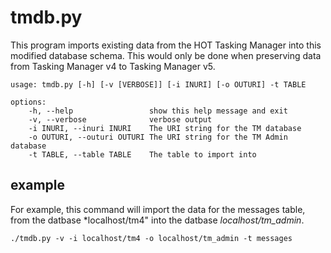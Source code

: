 # tmdb.py

This program imports existing data from the HOT Tasking Manager into
this modified database schema. This would only be done when
preserving data from Tasking Manager v4 to Tasking Manager v5.

	usage: tmdb.py [-h] [-v [VERBOSE]] [-i INURI] [-o OUTURI] -t TABLE

	options:
		-h, --help                 show this help message and exit
		-v, --verbose              verbose output
		-i INURI, --inuri INURI    The URI string for the TM database
		-o OUTURI, --outuri OUTURI The URI string for the TM Admin database
		-t TABLE, --table TABLE    The table to import into

## example

For example, this command will import the data for the messages table,
from the datbase *localhost/tm4" into the datbase
*localhost/tm_admin*.

	./tmdb.py -v -i localhost/tm4 -o localhost/tm_admin -t messages
